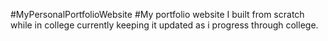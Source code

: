 #MyPersonalPortfolioWebsite
#My portfolio website I built from scratch while in college currently keeping it updated as i progress through college.
